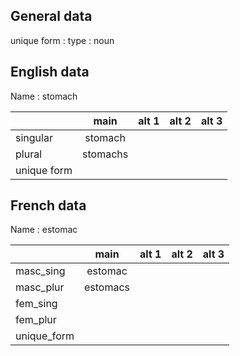 ## General data

unique form :
type : noun

## English data

Name : stomach

|             |   main   | alt 1 | alt 2 | alt 3 |
| :---------- | :------: | :---: | :---: | ----- |
| singular    | stomach  |       |       |       |
| plural      | stomachs |       |       |       |
| unique form |          |       |       |       |

## French data

Name : estomac

|             |   main   | alt 1 | alt 2 | alt 3 |
| :---------- | :------: | :---: | :---: | :---: |
| masc_sing   | estomac  |       |       |       |
| masc_plur   | estomacs |       |       |       |
| fem_sing    |          |       |       |       |
| fem_plur    |          |       |       |       |
| unique_form |          |       |       |       |



